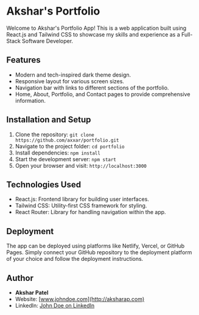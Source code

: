 # Akshar's Portfolio

Welcome to Akshar's Portfolio App! This is a web application built using React.js and Tailwind CSS to showcase my skills and experience as a Full-Stack Software Developer.


## Features

- Modern and tech-inspired dark theme design.
- Responsive layout for various screen sizes.
- Navigation bar with links to different sections of the portfolio.
- Home, About, Portfolio, and Contact pages to provide comprehensive information.

## Installation and Setup

1. Clone the repository: `git clone https://github.com/axxar/portfolio.git`
2. Navigate to the project folder: `cd portfolio`
3. Install dependencies: `npm install`
4. Start the development server: `npm start`
5. Open your browser and visit: `http://localhost:3000`

## Technologies Used

- React.js: Frontend library for building user interfaces.
- Tailwind CSS: Utility-first CSS framework for styling.
- React Router: Library for handling navigation within the app.

## Deployment

The app can be deployed using platforms like Netlify, Vercel, or GitHub Pages. Simply connect your GitHub repository to the deployment platform of your choice and follow the deployment instructions.

## Author

- **Akshar Patel**
- Website: [www.johndoe.com](http://aksharap.com)
- LinkedIn: [John Doe on LinkedIn](https://www.linkedin.com/in/akshar-ap/)
